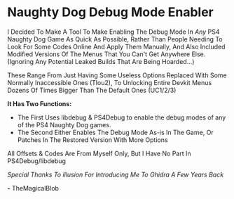 # Naughty Dog Debug Mode Enabler

I Decided To Make A Tool To Make Enabling The Debug Mode In *Any* PS4 Naughty Dog Game As Quick As Possible, Rather Than People Needing To Look For Some Codes
Online And Apply Them Manually, And Also Included Modified Versions Of The Menus That You Can't Get Anywhere Else. (Ignoring Any Potential Leaked Builds That Are Being Hoarded...)

These Range From Just Having Some Useless Options Replaced With Some Normally Inaccessible Ones (Tlou2), To Unlocking Entire Devkit Menus
Dozens Of Times Bigger Than The Default Ones (UC1/2/3) 


**It Has Two Functions:**

- The First Uses libdebug &amp; PS4Debug to enable the debug modes of any of the PS4 Naughty Dog games.
- The Second Either Enables The Debug Mode As-is In The Game, Or Patches In The Restored Version With More Options

All Offsets & Codes Are From Myself Only, But I Have No Part In PS4Debug/libdebug

*Special Thanks To illusion For Introducing Me To Ghidra A Few Years Back*

**-** TheMagicalBlob
